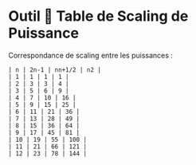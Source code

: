 # Outil  Table de Scaling de Puissance

Correspondance de scaling entre les puissances :

```text
| n | 2n-1 | nn+1/2 | n2 |
| 1 | 1 | 1 | 1 |
| 2 | 3 | 3 | 4 |
| 3 | 5 | 6 | 9 |
| 4 | 7 | 10 | 16 |
| 5 | 9 | 15 | 25 |
| 6 | 11 | 21 | 36 |
| 7 | 13 | 28 | 49 |
| 8 | 15 | 36 | 64 |
| 9 | 17 | 45 | 81 |
| 10 | 19 | 55 | 100 |
| 11 | 21 | 66 | 121 |
| 12 | 23 | 78 | 144 |
```

